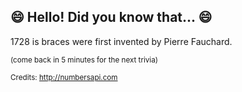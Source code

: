 ## 😄 Hello! Did you know that... 😄
1728 is braces were first invented by Pierre Fauchard.

<sup>(come back in 5 minutes for the next trivia)</sup>


<sup>Credits: http://numbersapi.com</sup>
